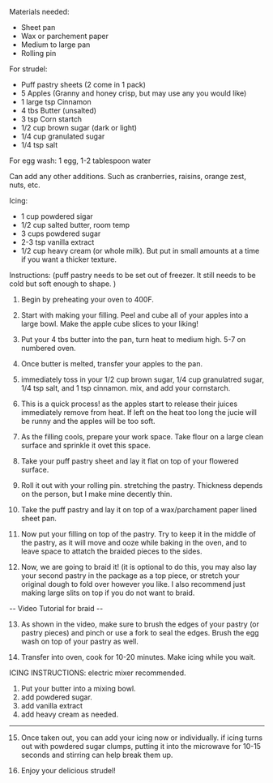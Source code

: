Materials needed:
- Sheet pan
- Wax or parchement paper
- Medium to large pan
- Rolling pin 

For strudel: 
- Puff pastry sheets (2 come in 1 pack)
- 5 Apples (Granny and honey crisp, but may use any you would like)
- 1 large tsp Cinnamon 
- 4 tbs Butter (unsalted)
- 3 tsp Corn startch
- 1/2 cup brown sugar (dark or light)
- 1/4 cup granulated sugar
- 1/4 tsp salt 

For egg wash: 
1 egg, 1-2 tablespoon water

Can add any other additions. Such as cranberries, raisins, orange zest, nuts, etc. 

Icing: 
- 1 cup powdered sigar
- 1/2 cup salted butter, room temp
- 3 cups powdered sugar
- 2-3 tsp vanilla extract
- 1/2 cup heavy cream (or whole milk). But put in small amounts at a time if you want a thicker texture. 

Instructions:
(puff pastry needs to be set out of freezer. It still needs to be cold but soft enough to shape. )

1. Begin by preheating your oven to 400F. 

2. Start with making your filling. Peel and cube all of your apples into a large bowl. Make the apple cube slices to your liking!

3. Put your 4 tbs butter into the pan, turn heat to medium high. 5-7 on numbered oven. 

4. Once butter is melted, transfer your apples to the pan. 

5. immediately toss in your 1/2 cup brown sugar, 1/4 cup granulatred sugar, 1/4 tsp salt, and 1 tsp cinnamon. 
mix, and add your cornstarch. 

6. This is a quick process! as the apples start to release their juices immediately remove from heat. If left on the heat too long the jucie will be runny and the apples will be too soft. 

7. As the filling cools, prepare your work space. Take flour on a large clean surface and sprinkle it ovet this space. 

8. Take your puff pastry sheet and lay it flat on top of your flowered surface. 

9. Roll it out with your rolling pin. stretching the pastry. Thickness depends on the person, but I make mine decently thin. 

10. Take the puff pastry and lay it on top of a wax/parchament paper lined sheet pan. 

11. Now put your filling on top of the pastry. Try to keep it in the middle of the pastry, as it will move and ooze while baking in the oven, and to leave space to attatch the braided pieces to the sides. 

12. Now, we are going to braid it!
(it is optional to do this, you may also lay your second pastry in the package as a top piece, or stretch your original dough to fold over however you like. I also recommend just making large slits on top if you do not want to braid.

-- Video Tutorial for braid -- 

13. As shown in the video, make sure to brush the edges of your pastry (or pastry pieces) and pinch or use a fork to seal the edges. Brush the egg wash on top of your pastry as well.

14. Transfer into oven, cook for 10-20 minutes. Make icing while you wait. 

ICING INSTRUCTIONS:
electric mixer recommended. 
1. Put your butter into a mixing bowl.
2. add powdered sugar. 
3. add vanilla extract
4. add heavy cream as needed. 

------------------ 

15. Once taken out, you can add your icing now or individually. if icing turns out with powdered sugar clumps, putting it into the microwave for 10-15 seconds and stirring can help break them up. 

16. Enjoy your delicious strudel! 





